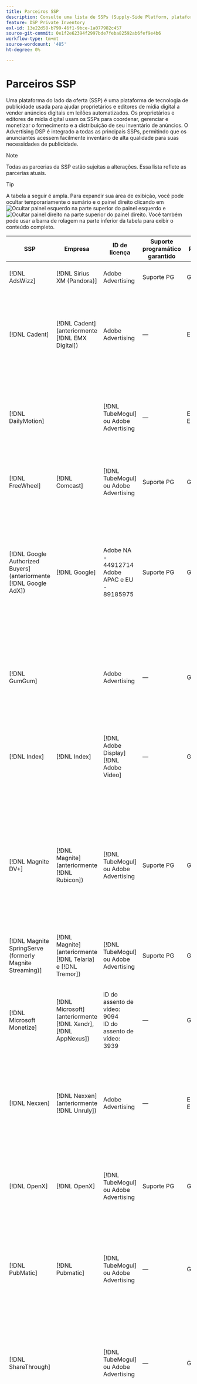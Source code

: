 ```yaml
---
title: Parceiros SSP
description: Consulte uma lista de SSPs (Supply-Side Platform, plataforma do lado do suprimento) e parceiros de intercâmbio aberto disponíveis.
feature: DSP Private Inventory
exl-id: 13e22d58-b799-46f1-9bce-1a077982c457
source-git-commit: 0e1f2e62394f2997bde7feba82592ab6fef9e4b6
workflow-type: tm+mt
source-wordcount: '485'
ht-degree: 0%

---
```


# Parceiros SSP

Uma plataforma do lado da oferta (SSP) é uma plataforma de tecnologia de publicidade usada para ajudar proprietários e editores de mídia digital a vender anúncios digitais em leilões automatizados. Os proprietários e editores de mídia digital usam os SSPs para coordenar, gerenciar e monetizar o fornecimento e a distribuição de seu inventário de anúncios. O Advertising DSP é integrado a todas as principais SSPs, permitindo que os anunciantes acessem facilmente inventário de alta qualidade para suas necessidades de publicidade.

>[!NOTE]
>
>Todas as parcerias da SSP estão sujeitas a alterações. Essa lista reflete as parcerias atuais.

>[!TIP]
>
>A tabela a seguir é ampla. Para expandir sua área de exibição, você pode ocultar temporariamente o sumário e o painel direito clicando em ![Ocultar painel esquerdo](/help/dsp/assets/hide-left-pane.png "Ocultar painel esquerdo") na parte superior do painel esquerdo e ![Ocultar painel direito](/help/dsp/assets/hide-right-pane.png "Ocultar painel direito") na parte superior do painel direito. Você também pode usar a barra de rolagem na parte inferior da tabela para exibir o conteúdo completo.

| SSP | Empresa | ID de licença | Suporte programático garantido | Região | Moeda suportada | Inventário Suportado |
| --- | --- | --- | --- | --- | --- | --- |
| [!DNL AdsWizz] | [!DNL Sirius XM (Pandora)] | Adobe Advertising | Suporte PG | Global | USD, EUR, GBP | Desktop de áudio e dispositivos móveis |
| [!DNL Cadent] | [!DNL Cadent] (anteriormente [!DNL EMX Digital]) | Adobe Advertising | — | EUA/CA | USD | Exibir desktop e dispositivo móvel<br><br>Área de trabalho de vídeo, dispositivo móvel e CTV |
| [!DNL DailyMotion] |  | [!DNL TubeMogul] ou Adobe Advertising | — | EUA + EMEA | USD, EUR | Exibir desktop e dispositivo móvel<br><br>Área de trabalho de vídeo, dispositivo móvel e CTV |
| [!DNL FreeWheel] | [!DNL Comcast] | [!DNL TubeMogul] ou Adobe Advertising | Suporte PG | Global | USD, EUR, AUD, GBP | Área de trabalho de vídeo, dispositivos móveis e CTV |
| [!DNL Google Authorized Buyers] (anteriormente [!DNL Google AdX]) | [!DNL Google] | Adobe NA - 44912714<br>Adobe APAC e EU - 89185975 | Suporte PG | Global | USD, BRL | Área de trabalho de áudio e dispositivos móveis<br><br>Área de trabalho de exibição e dispositivos móveis<br><br>Área de trabalho de vídeo, dispositivos móveis e CTV |
| [!DNL GumGum] |  | Adobe Advertising | — | Global | USD | Exibir desktop e dispositivo móvel<br><br>Área de trabalho e dispositivo móvel de vídeo |
| [!DNL Index] | [!DNL Index] | [!DNL Adobe Display]<br>[!DNL Adobe Video] | — | Global | USD | Exibir desktop e dispositivo móvel<br><br>Área de trabalho de vídeo, dispositivo móvel e CTV |
| [!DNL Magnite DV+] | [!DNL Magnite] (anteriormente [!DNL Rubicon]) | [!DNL TubeMogul] ou Adobe Advertising | Suporte PG | Global | USD | Área de trabalho de áudio e dispositivos móveis<br><br>Área de trabalho de exibição e dispositivos móveis<br><br>Área de trabalho de vídeo, dispositivos móveis e CTV |
| [!DNL Magnite SpringServe (formerly Magnite Streaming)] | [!DNL Magnite] (anteriormente [!DNL Telaria] e [!DNL Tremor]) | [!DNL TubeMogul] ou Adobe Advertising | Suporte PG | Global | USD | Área de trabalho de vídeo, dispositivos móveis e CTV |
| [!DNL Microsoft Monetize] | [!DNL Microsoft] (anteriormente [!DNL Xandr], [!DNL AppNexus]) | ID do assento de vídeo: 9094<br>ID do assento de vídeo: 3939 | — | Global | USD | Exibir desktop e dispositivo móvel<br><br>Área de trabalho de vídeo, dispositivo móvel e CTV |
| [!DNL Nexxen] | [!DNL Nexxen] (anteriormente [!DNL Unruly]) | Adobe Advertising | — | EUA + EMEA | USD | Exibir desktop e dispositivo móvel<br><br>Área de trabalho de vídeo, dispositivo móvel e CTV |
| [!DNL OpenX] | [!DNL OpenX] | [!DNL TubeMogul] ou Adobe Advertising | Suporte PG | Global | USD | Exibir desktop e dispositivo móvel<br><br>Área de trabalho de vídeo, dispositivo móvel e CTV |
| [!DNL PubMatic] | [!DNL Pubmatic] | [!DNL TubeMogul] ou Adobe Advertising | — | Global | USD | Exibir desktop e dispositivo móvel<br><br>Área de trabalho de vídeo, dispositivo móvel e CTV |
| [!DNL ShareThrough] |  | [!DNL TubeMogul] ou Adobe Advertising | — | Global | USD | Exibir desktop e dispositivo móvel<br><br>Exibição nativa<br><br>Área de trabalho de vídeo, dispositivo móvel e CTV |
| [!DNL SmartClip] |  | Adobe Advertising | — | EMEA | Todas as Moedas | Exibir desktop e dispositivo móvel<br><br>Área de trabalho de vídeo, dispositivo móvel e CTV |
| [!DNL Taboola] |  | Adobe Advertising | — | EUA/CA | USD | Desktop de vídeo e dispositivos móveis |
| [!DNL Teads] |  | [!DNL TubeMogul] ou Adobe Advertising | — | Vídeo externo = Global<br>Exibição = NA + EMEA | USD | Exibir desktop e dispositivo móvel<br><br>Área de trabalho e dispositivo móvel de vídeo |
| [!DNL TripleLift] |  | [!DNL TubeMogul] ou Adobe Advertising | — | Global | USD | Exibição nativa |
| [!DNL TripleLift Display & Outstream] |  | [!DNL TubeMogul] ou Adobe Advertising | — | Global | USD | Exibir desktop e dispositivo móvel<br><br>Área de trabalho de vídeo, dispositivo móvel e CTV |
| [!DNL Triton] |  | Adobe Advertising | Suporte PG | Global | USD | Desktop de áudio e dispositivos móveis |
| [!DNL Yahoo] |  | [!DNL TubeMogul] ou Adobe Advertising | — | Global | USD | Exibir desktop e dispositivo móvel<br><br>Área de trabalho de vídeo, dispositivo móvel e CTV |

>[!MORELIKETHIS]
>
>* [Visão Geral dos Recursos de Inventário](inventory-overview.md)

